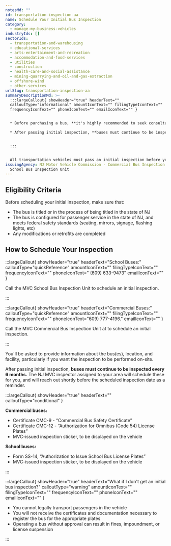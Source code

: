 ```yaml
---
notesMd: ""
id: transportation-inspection-aa
name: Schedule Your Initial Bus Inspection
category:
  - manage-my-business-vehicles
industryIds: []
sectorIds:
  - transportation-and-warehousing
  - educational-services
  - arts-entertainment-and-recreation
  - accommodation-and-food-services
  - utilities
  - construction
  - health-care-and-social-assistance
  - mining-quarrying-and-oil-and-gas-extraction
  - offshore-wind
  - other-services
urlSlug: transportation-inspection-aa
summaryDescriptionMd: >-
  :::largeCallout{ showHeader="true" headerText=""
  calloutType="informational" amountIconText="" filingTypeIconText=""
  frequencyIconText="" phoneIconText="" emailIconText="" }


  * Before purchasing a bus, **it's highly recommended to seek consultation from a transportation specialist or licensed NJ bus dealer.** This will ensure that your bus can be legally operated within the state of NJ.

  * After passing initial inspection, **buses must continue to be inspected every 6 months.** The NJ MVC inspector assigned to your area will schedule these for you, and will reach out shortly before the scheduled inspection date as a reminder.


  :::


  All transportation vehicles must pass an initial inspection before you register them for Omnibus (code 54) or s1/s2 plates.
issuingAgency: NJ Motor Vehicle Commission - Commercial Bus Inspection Unit |
  School Bus Inspection Unit
---
```


## Eligibility Criteria

Before scheduling your initial inspection, make sure that:

- The bus is titled or in the process of being titled in the state of NJ
- The bus is configured for passenger service in the state of NJ, and meets federal safety standards (seating, mirrors, signage, flashing lights, etc)
- Any modifications or retrofits are completed

## How to Schedule Your Inspection

:::largeCallout{ showHeader="true" headerText="School Buses:" calloutType="quickReference" amountIconText="" filingTypeIconText="" frequencyIconText="" phoneIconText=" (609) 633-9473" emailIconText="" }

Call the MVC School Bus Inspection Unit to schedule an initial inspection.

:::

:::largeCallout{ showHeader="true" headerText="Commercial Buses:" calloutType="quickReference" amountIconText="" filingTypeIconText="" frequencyIconText="" phoneIconText="609) 777-4196." emailIconText="" }

Call the MVC Commercial Bus Inspection Unit at to schedule an initial inspection.

:::

You'll be asked to provide information about the bus(es), location, and facility, particularly if you want the inspection to be performed on-site.

After passing initial inspection, **buses must continue to be inspected every 6 months.** The NJ MVC inspector assigned to your area will schedule these for you, and will reach out shortly before the scheduled inspection date as a reminder.

:::largeCallout{ showHeader="true" headerText="" calloutType="conditional" }

**Commercial buses:**

- Certificate CMC-9 - “Commercial Bus Safety Certificate”
- Certificate CMC-12 - “Authorization for Omnibus (Code 54) License Plates”
- MVC-issued inspection sticker, to be displayed on the vehicle

**School buses:**

- Form SS-14, “Authorization to Issue School Bus License Plates”
- MVC-issued inspection sticker, to be displayed on the vehicle

:::

:::largeCallout{ showHeader="true" headerText="What if I don't get an initial bus inspection?" calloutType="warning" amountIconText="" filingTypeIconText="" frequencyIconText="" phoneIconText="" emailIconText="" }

- You cannot legally transport passengers in the vehicle
- You will not receive the certificates and documentation necessary to register the bus for the appropriate plates
- Operating a bus without approval can result in fines, impoundment, or license suspension

:::
